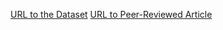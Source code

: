 [URL to the Dataset](https://www.kaggle.com/datasets/paultimothymooney/chest-xray-pneumonia) 
[URL to Peer-Reviewed Article](https://pubmed.ncbi.nlm.nih.gov/33861150/)
